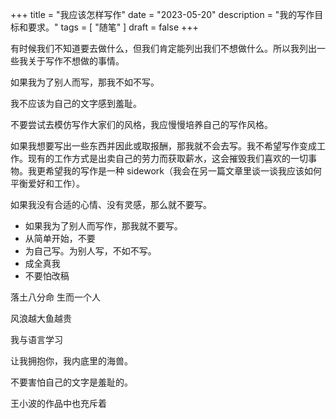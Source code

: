 +++
title = "我应该怎样写作"
date = "2023-05-20"
description = "我的写作目标和要求。"
tags = [
    "随笔"
]
draft = false
+++


有时候我们不知道要去做什么，但我们肯定能列出我们不想做什么。所以我列出一些我关于写作不想做的事情。

如果我为了别人而写，那我不如不写。

我不应该为自己的文字感到羞耻。

不要尝试去模仿写作大家们的风格，我应慢慢培养自己的写作风格。

如果我想要写出一些东西并因此或取报酬，那我就不会去写。我不希望写作变成工作。现有的工作方式是出卖自己的劳力而获取薪水，这会摧毁我们喜欢的一切事物。我更希望我的写作是一种 sidework（我会在另一篇文章里谈一谈我应该如何平衡爱好和工作）。

如果我没有合适的心情、没有灵感，那么就不要写。

* 如果我为了别人而写作，那我就不要写。
* 从简单开始，不要
* 为自己写。为别人写，不如不写。
* 成全真我
* 不要怕改稿

落土八分命
生而一个人

风浪越大鱼越贵

我与语言学习

让我拥抱你，我内底里的海兽。

不要害怕自己的文字是羞耻的。

王小波的作品中也充斥着